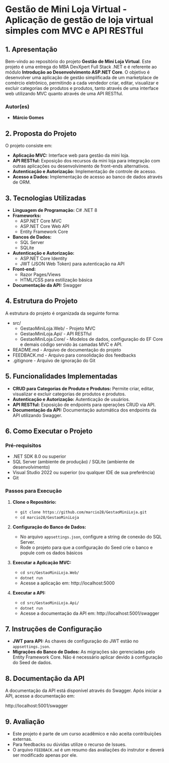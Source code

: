 # **Gestão de Mini Loja Virtual - Aplicação de gestão de loja virtual simples com MVC e API RESTful**

## **1. Apresentação**

Bem-vindo ao repositório do projeto **Gestão de Mini Loja Virtual**. Este projeto é uma entrega do MBA DevXpert Full Stack .NET e é referente ao módulo **Introdução ao Desenvolvimento ASP.NET Core**.
O objetivo é desenvolver uma aplicação de gestão simplificada de um marketplace de comércio eletrônico, permitindo a cada vendedor criar, editar, visualizar e excluir categorias de produtos e produtos, tanto através de uma interface web utilizando MVC quanto através de uma API RESTful.

### **Autor(es)**
- **Márcio Gomes**

## **2. Proposta do Projeto**

O projeto consiste em:

- **Aplicação MVC:** Interface web para gestão da mini loja.
- **API RESTful:** Exposição dos recursos da mini loja para integração com outras aplicações ou desenvolvimento de front-ends alternativos.
- **Autenticação e Autorização:** Implementação de controle de acesso.
- **Acesso a Dados:** Implementação de acesso ao banco de dados através de ORM.

## **3. Tecnologias Utilizadas**

- **Linguagem de Programação:** C# .NET 8
- **Frameworks:**
  - ASP.NET Core MVC
  - ASP.NET Core Web API
  - Entity Framework Core
- **Bancos de Dados:**
  - SQL Server
  - SQLite
- **Autenticação e Autorização:**
  - ASP.NET Core Identity
  - JWT (JSON Web Token) para autenticação na API
- **Front-end:**
  - Razor Pages/Views
  - HTML/CSS para estilização básica
- **Documentação da API:** Swagger

## **4. Estrutura do Projeto**

A estrutura do projeto é organizada da seguinte forma:

- src/
  - GestaoMiniLoja.Web/ - Projeto MVC
  - GestaoMiniLoja.Api/ - API RESTful
  - GestaoMiniLoja.Core/ - Modelos de dados, configuração do EF Core e demais código servido às camadas MVC e API.
- README.md - Arquivo de documentação do projeto
- FEEDBACK.md - Arquivo para consolidação dos feedbacks
- .gitignore - Arquivo de ignoração do Git

## **5. Funcionalidades Implementadas**

- **CRUD para Categorias de Produto e Produtos:** Permite criar, editar, visualizar e excluir categorias de produtos e produtos.
- **Autenticação e Autorização:** Autenticação de usuários.
- **API RESTful:** Exposição de endpoints para operações CRUD via API.
- **Documentação da API:** Documentação automática dos endpoints da API utilizando Swagger.

## **6. Como Executar o Projeto**

### **Pré-requisitos**

- .NET SDK 8.0 ou superior
- SQL Server (ambiente de produção) / SQLite (ambiente de desenvolvimento)
- Visual Studio 2022 ou superior (ou qualquer IDE de sua preferência)
- Git

### **Passos para Execução**

1. **Clone o Repositório:**
   - `git clone https://github.com/marcio28/GestaoMiniLoja.git`
   - `cd marcio28/GestaoMiniLoja`

2. **Configuração do Banco de Dados:**
   - No arquivo `appsettings.json`, configure a string de conexão do SQL Server.
   - Rode o projeto para que a configuração do Seed crie o banco e popule com os dados básicos

3. **Executar a Aplicação MVC:**
   - `cd src/GestaoMiniLoja.Web/`
   - `dotnet run`
   - Acesse a aplicação em: http://localhost:5000

4. **Executar a API:**
   - `cd src/GestaoMiniLoja.Api/`
   - `dotnet run`
   - Acesse a documentação da API em: http://localhost:5001/swagger

## **7. Instruções de Configuração**

- **JWT para API:** As chaves de configuração do JWT estão no `appsettings.json`.
- **Migrações do Banco de Dados:** As migrações são gerenciadas pelo Entity Framework Core. Não é necessário aplicar devido à configuração do Seed de dados.

## **8. Documentação da API**

A documentação da API está disponível através do Swagger. Após iniciar a API, acesse a documentação em:

http://localhost:5001/swagger

## **9. Avaliação**

- Este projeto é parte de um curso acadêmico e não aceita contribuições externas. 
- Para feedbacks ou dúvidas utilize o recurso de Issues.
- O arquivo `FEEDBACK.md` é um resumo das avaliações do instrutor e deverá ser modificado apenas por ele.
